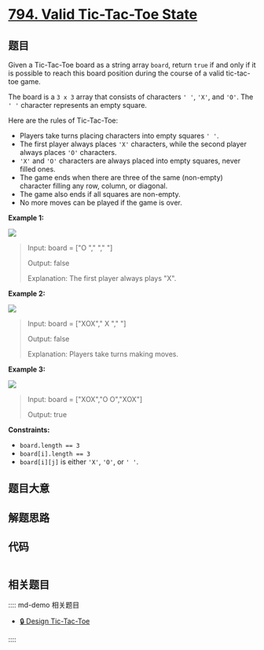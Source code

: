 # [794. Valid Tic-Tac-Toe State](https://leetcode.com/problems/valid-tic-tac-toe-state/)

## 题目

Given a Tic-Tac-Toe board as a string array `board`, return `true` if and only
if it is possible to reach this board position during the course of a valid
tic-tac-toe game.

The board is a `3 x 3` array that consists of characters `' '`, `'X'`, and
`'O'`. The `' '` character represents an empty square.

Here are the rules of Tic-Tac-Toe:

  * Players take turns placing characters into empty squares `' '`.
  * The first player always places `'X'` characters, while the second player always places `'O'` characters.
  * `'X'` and `'O'` characters are always placed into empty squares, never filled ones.
  * The game ends when there are three of the same (non-empty) character filling any row, column, or diagonal.
  * The game also ends if all squares are non-empty.
  * No more moves can be played if the game is over.



**Example 1:**

![](https://assets.leetcode.com/uploads/2021/05/15/tictactoe1-grid.jpg)

> Input: board = ["O  ","   ","   "]
> 
> Output: false
> 
> Explanation: The first player always plays "X".

**Example 2:**

![](https://assets.leetcode.com/uploads/2021/05/15/tictactoe2-grid.jpg)

> Input: board = ["XOX"," X ","   "]
> 
> Output: false
> 
> Explanation: Players take turns making moves.

**Example 3:**

![](https://assets.leetcode.com/uploads/2021/05/15/tictactoe4-grid.jpg)

> Input: board = ["XOX","O O","XOX"]
> 
> Output: true

**Constraints:**

  * `board.length == 3`
  * `board[i].length == 3`
  * `board[i][j]` is either `'X'`, `'O'`, or `' '`.


## 题目大意

## 解题思路

## 代码

```javascript

```

## 相关题目

:::: md-demo 相关题目
- [🔒 Design Tic-Tac-Toe](https://leetcode.com/problems/design-tic-tac-toe)

::::
